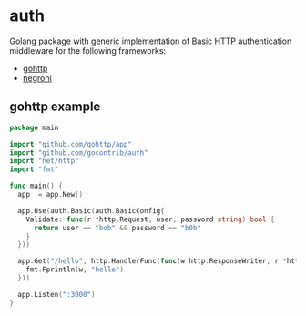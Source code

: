 # auth

Golang package with generic implementation of Basic HTTP authentication middleware for the following frameworks:

* [gohttp](https://github.com/gohttp/app)
* [negroni](https://github.com/codegangsta/negroni)

## gohttp example

```go
package main

import "github.com/gohttp/app"
import "github.com/gocontrib/auth"
import "net/http"
import "fmt"

func main() {
  app := app.New()

  app.Use(auth.Basic(auth.BasicConfig{
    Validate: func(r *http.Request, user, password string) bool {
      return user == "bob" && password == "b0b"
    }
  }))

  app.Get("/hello", http.HandlerFunc(func(w http.ResponseWriter, r *http.Request) {
    fmt.Fprintln(w, "hello")
  }))

  app.Listen(":3000")
}
```
